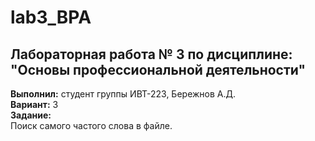 # lab3_BPA  
## Лабораторная работа № 3 по дисциплине: "Основы профессиональной деятельности"  
**Выполнил:** студент группы ИВТ-223, Бережнов А.Д.  
**Вариант:** 3  
**Задание:**  
Поиск самого частого слова в файле. 
